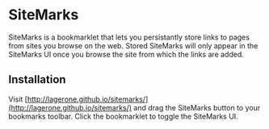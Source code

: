 SiteMarks
=========

SiteMarks is a bookmarklet that lets you persistantly store links to pages from sites you browse on the web. Stored SiteMarks will only appear in the SiteMarks UI once you browse the site from which the links are added.

Installation
-

Visit [http://lagerone.github.io/sitemarks/](http://lagerone.github.io/sitemarks/) and drag the SiteMarks button to your bookmarks toolbar. Click the bookmarklet to toggle the SiteMarks UI.
